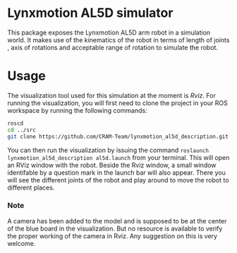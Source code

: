 # Lynxmotion AL5D simulator
This package exposes the Lynxmotion AL5D arm robot in a simulation world. It makes use of the kinematics of the robot in terms of length of joints
, axis of rotations and acceptable range of rotation to simulate the robot.

# Usage
The visualization tool used for this simulation at the moment is *Rviz*. For running the visualization, you will first need to clone the project
in your ROS workspace by running the following commands:
``` bash
roscd
cd ../src
git clone https://github.com/CRAM-Team/lynxmotion_al5d_description.git 
```
You can then run the visualization by issuing the command `roslaunch lynxmotion_al5d_description al5d.launch` from your terminal. This will
open an RViz window with the robot. Beside the Rviz window, a small window identifable by a question mark in the launch bar will also appear.
There you will see the different joints of the robot and play around to move the robot to different places.

### Note
A camera has been added to the model and is supposed to be at the center of the
blue board in the visualization. But no resource is available to verify the proper working of the camera in Rviz. Any suggestion on this is very welcome.
